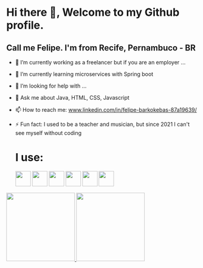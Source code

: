 # Hi there 👋, Welcome to my Github profile. 

## Call me Felipe. I'm from Recife, Pernambuco - BR 

- 🔭 I’m currently working as a freelancer but if you are an employer ...
- 🌱 I’m currently learning microservices with Spring boot
- 🤔 I’m looking for help with ...
- 💬 Ask me about Java, HTML, CSS, Javascript
- 📫 How to reach me: www.linkedin.com/in/felipe-barkokebas-87a19639/
- ⚡ Fun fact: I used to be a teacher and musician, but since 2021 I can't see myself without coding

  # I use:
   
  <img loading="lazy" src="https://cdn.jsdelivr.net/gh/devicons/devicon@latest/icons/java/java-original-wordmark.svg" width="40" height="40"/> <img loading="lazy" width="40" height="40" src="https://cdn.jsdelivr.net/gh/devicons/devicon@latest/icons/spring/spring-original-wordmark.svg" /> <img loading="lazy" src="https://cdn.jsdelivr.net/gh/devicons/devicon@latest/icons/javascript/javascript-original.svg"  width="40" height="40"/> <img loading="lazy" width="40" height="40" src="https://cdn.jsdelivr.net/gh/devicons/devicon@latest/icons/react/react-original.svg" /> <img loading="lazy" width="40" height="40" src="https://cdn.jsdelivr.net/gh/devicons/devicon@latest/icons/html5/html5-original.svg" />  <img loading="lazy" width="40" height="40" src="https://cdn.jsdelivr.net/gh/devicons/devicon@latest/icons/css3/css3-original.svg" />
          

<div>
<a href="https://github.com/jfbarkokebas">
<img loading="lazy" height="180em" src="https://github-readme-stats.vercel.app/api/top-langs/?username=jfbarkokebas&layout=compact&langs_count=7&theme=dracula"/>
<img loading="lazy" height="180em" src="https://github-readme-stats.vercel.app/api?username=jfbarkokebas&show_icons=true&theme=dracula&include_all_commits=true&count_private=true"/>
</div>
          
          

